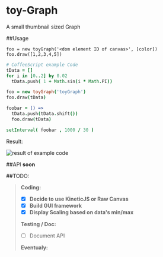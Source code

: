 toy-Graph
=========

A small thumbnail sized Graph

##Usage
```
foo = new toyGraph('<dom element ID of canvas>', [color])
foo.draw([1,2,3,4,5])
```

```coffee
# CoffeeScript example Code
tData = []
for i in [0..2] by 0.02
  tData.push( 1 + Math.sin(i * Math.PI))

foo = new toyGraph('toyGraph')
foo.draw(tData)

foobar = () =>
  tData.push(tData.shift())
  foo.draw(tData)

setInterval( foobar , 1000 / 30 )
```
Result:

![result of example code](https://dl.dropboxusercontent.com/u/7308460/images/toy-Graph.PNG)



##API
**soon**

##TODO:
> **Coding:**
>
> - [x] **Decide to use KineticJS or Raw Canvas**
> - [x] **Build GUI framework**
> - [x] **Display Scaling based on data's min/max**
>
> **Testing / Doc:**
> - [ ] Document API
>
> **Eventualy:**
